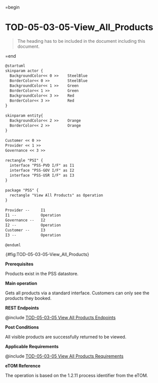 =begin

# TOD-05-03-05-View_All_Products

> The heading has to be included in the document including this document.

=end

```plantuml
@startuml
skinparam actor {
  BackgroundColor<< 0 >> 	SteelBlue
  BorderColor<< 0 >> 		SteelBlue
  BackgroundColor<< 1 >> 	Green
  BorderColor<< 1 >> 		Green
  BackgroundColor<< 3 >> 	Red
  BorderColor<< 3 >> 		Red
}

skinparam entity{
  BackgroundColor<< 2 >> 	Orange
  BorderColor<< 2 >> 		Orange
}

Customer << 0 >>
Provider << 1 >>
Governance << 3 >> 

rectangle "PSI" {
  interface "PSS-PVD I/F" as I1
  interface "PSS-GOV I/F" as I2
  interface "PSS-USR I/F" as I3
}

package "PSS" {
  rectangle "View All Products" as Operation
}

Provider --	    I1
I1 --           Operation
Governance --   I2
I2 --           Operation
Customer --     I3
I3 --           Operation

@enduml

```

![**TOD-05-03-05**: View All Products](../../common/pixel.png){#fig:TOD-05-03-05-View_All_Products}

**Prerequisites**

Products exist in the PSS datastore.

**Main operation**

Gets all products via a standard interface.
Customers can only see the products they booked.

**REST Endpoints**

@include [TOD-05-03-05 View All Products Endpoints](endpoints/TOD-05-03-05-View_All_Products-endpoints.md)

**Post Conditions**

All visible products are successfully returned to be viewed.

**Applicable Requirements**

@include [TOD-05-03-05 View All Products Requirements](requirements/TOD-05-03-05-View_All_Products-requirements.md)

**eTOM Reference**

The operation is based on the 1.2.11 process identifier from the eTOM.
